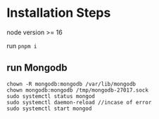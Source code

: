 # Installation Steps

node version >= 16

run `pnpm i`

## run Mongodb

```shell
chown -R mongodb:mongodb /var/lib/mongodb
chown mongodb:mongodb /tmp/mongodb-27017.sock
sudo systemctl status mongod
sudo systemctl daemon-reload //incase of error
sudo systemctl start mongod
```
